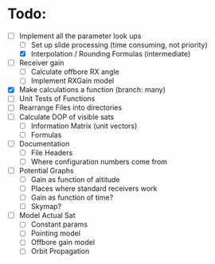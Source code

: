 # Todo:

- [ ] Implement all the parameter look ups
    - [ ] Set up slide processing (time consuming, not priority)
    - [x] Interpolation / Rounding Formulas (intermediate)
- [ ] Receiver gain
    - [ ] Calculate offbore RX angle
    - [ ] Implement RXGain model
- [x] Make calculations a function (branch: many)
- [ ] Unit Tests of Functions
- [ ] Rearrange Files into directories
- [ ] Calculate DOP of visible sats
    - [ ] Information Matrix (unit vectors)
    - [ ] Formulas
- [ ] Documentation
    - [ ] File Headers
    - [ ] Where configuration numbers come from
- [ ] Potential Graphs
    - [ ] Gain as function of altitude
    - [ ] Places where standard receivers work
    - [ ] Gain as function of time?
    - [ ] Skymap?
- [ ] Model Actual Sat
    - [ ] Constant params
    - [ ] Pointing model
    - [ ] Offbore gain model
    - [ ] Orbit Propagation
